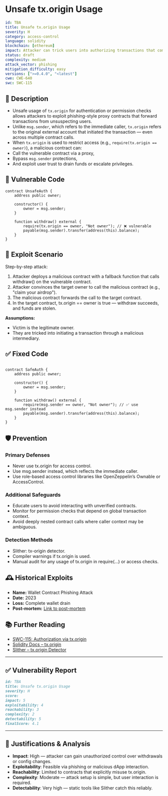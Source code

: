 # Unsafe tx.origin Usage 

```YAML
id: TBA
title: Unsafe tx.origin Usage 
severity: H
category: access-control
language: solidity
blockchain: [ethereum]
impact: Attacker can trick users into authorizing transactions that compromise their assets
status: draft
complexity: medium
attack_vector: phishing
mitigation_difficulty: easy
versions: [">=0.4.0", "<latest"]
cwe: CWE-640
swc: SWC-115
```

## 📝 Description

- Unsafe usage of `tx.origin` for authentication or permission checks allows attackers to exploit phishing-style proxy contracts that forward transactions from unsuspecting users. 
- Unlike `msg.sender`, which refers to the immediate caller, `tx.origin` refers to the original external account that initiated the transaction — even across multiple contract calls.
- When `tx.origin` is used to restrict access (e.g., `require(tx.origin == owner)`), a malicious contract can:
- Call the vulnerable contract via a proxy,
- Bypass `msg.sender` protections,
- And exploit user trust to drain funds or escalate privileges.

## 🚨 Vulnerable Code

```solidity
contract UnsafeAuth {
    address public owner;

    constructor() {
        owner = msg.sender;
    }

    function withdraw() external {
        require(tx.origin == owner, "Not owner"); // ❌ vulnerable
        payable(msg.sender).transfer(address(this).balance);
    }
}
```

## 🧪 Exploit Scenario

Step-by-step attack:

1. Attacker deploys a malicious contract with a fallback function that calls withdraw() on the vulnerable contract.
2. Attacker convinces the target owner to call the malicious contract (e.g., "claim your airdrop").
3. The malicious contract forwards the call to the target contract.
4. In the target contract, tx.origin == owner is true — withdraw succeeds, and funds are stolen.

**Assumptions:**

- Victim is the legitimate owner.
- They are tricked into initiating a transaction through a malicious intermediary.

## ✅ Fixed Code

```solidity

contract SafeAuth {
    address public owner;

    constructor() {
        owner = msg.sender;
    }

    function withdraw() external {
        require(msg.sender == owner, "Not owner"); // ✅ use msg.sender instead
        payable(msg.sender).transfer(address(this).balance);
    }
}
```

## 🛡️ Prevention

### Primary Defenses

- Never use tx.origin for access control.
- Use msg.sender instead, which reflects the immediate caller.
- Use role-based access control libraries like OpenZeppelin’s Ownable or AccessControl.

### Additional Safeguards

- Educate users to avoid interacting with unverified contracts.
- Monitor for permission checks that depend on global transaction context.
- Avoid deeply nested contract calls where caller context may be ambiguous.

### Detection Methods

- Slither: tx-origin detector.
- Compiler warnings if tx.origin is used.
- Manual audit for any usage of tx.origin in require(...) or access checks.

## 🕰️ Historical Exploits

- **Name:** Wallet Contract Phishing Attack 
- **Date:** 2023 
- **Loss:** Complete wallet drain 
- **Post-mortem:** [Link to post-mortem](https://www.cyfrin.io/glossary/phishing-with-tx-origin-hack-solidity-code-example)  


## 📚 Further Reading

- [SWC-115: Authorization via tx.origin](https://swcregistry.io/docs/SWC-115) 
- [Solidity Docs – tx.origin](https://docs.soliditylang.org/en/latest/units-and-global-variables.html#tx-origin) 
- [Slither – tx.origin Detector](https://github.com/crytic/slither) 

---

## ✅ Vulnerability Report 

```markdown
id: TBA
title: Unsafe tx.origin Usage 
severity: H
score:
impact: 5         
exploitability: 4 
reachability: 3   
complexity: 2     
detectability: 5  
finalScore: 4.1
```

---

## 📄 Justifications & Analysis

- **Impact**: High — attacker can gain unauthorized control over withdrawals or config changes.
- **Exploitability**: Feasible via phishing or malicious dApp interaction.
- **Reachability**: Limited to contracts that explicitly misuse tx.origin.
- **Complexity**: Moderate — attack setup is simple, but user interaction is required.
- **Detectability**: Very high — static tools like Slither catch this reliably.